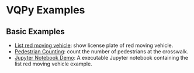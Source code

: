 # VQPy Examples
## Basic Examples
- [List red moving vehicle](list_red_moving_vehicle): show license plate of red moving vehicle.
- [Pedestrian Counting](count_person): count the number of pedestrians at the crosswalk.
- [Jupyter Notebook Demo](demo.ipynb): A executable Jupyter notebook containing the list red moving vehicle example.
